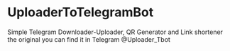 # UploaderToTelegramBot
Simple Telegram Downloader-Uploader, QR Generator and Link shortener the original you can find it in Telegram @Uploader_Tbot
